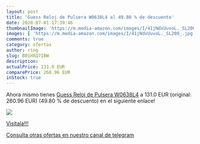 ```yaml
---
layout: post
title: 'Guess Reloj de Pulsera W0638L4 al 49.80 % de descuento'
date: 2020-07-01 17:39:46
thumbnailImage: 'https://m.media-amazon.com/images/I/41jNdxUuvoL._SL200_.jpg'
images: [ 'https://m.media-amazon.com/images/I/41jNdxUuvoL._SL200_.jpg' ]
comments: true
category: ofertas
author: ring
slug: B01HXQ7IBW
description:
actualPrice: 131.0 EUR
comparePrice: 260.96 EUR
inStock: true
---
```


Ahora mismo tienes [Guess Reloj de Pulsera W0638L4](https://www.amazon.com/dp/B01HXQ7IBW/?tag=redken08-20) a 131.0 EUR (original: 260.96 EUR) (49.80 %  de descuento) en el siguiente enlace!

[![](https://m.media-amazon.com/images/I/41jNdxUuvoL._SL200_.jpg)](https://www.amazon.com/dp/B01HXQ7IBW/?tag=redken08-20)

[Visítala!!!](https://www.amazon.com/dp/B01HXQ7IBW/?tag=redken08-20)

[Consulta otras ofertas en nuestro canal de telegram](https://t.me/s/ofertas25)
